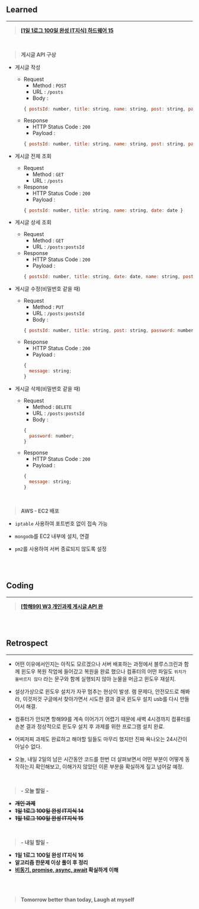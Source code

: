 ## Learned

---

> **[[1일 1로그 100일 완성 IT지식] 하드웨어 15](https://velog.io/@lilclown/book9)**

<br>

> **게시글 API 구상**

- 게시글 작성

  - Request
    - Method : `POST`
    - URL : `/posts`
    - Body :
    ```javascript
    { postsId: number, title: string, name: string, post: string, password: number }
    ```
  - Response
    - HTTP Status Code : `200`
    - Payload :
    ```javascript
    { postsId: number, title: string, name: string, post: string, password: number }
    ```

- 게시글 전체 조회

  - Request
    - Method : `GET`
    - URL : `/posts`
  - Response
    - HTTP Status Code : `200`
    - Payload :
    ```javascript
    { postsId: number, title: string, name: string, date: date }
    ```

- 게시글 상세 조회

  - Request
    - Method : `GET`
    - URL : `/posts:postsId`
  - Response
    - HTTP Status Code : `200`
    - Payload :
    ```javascript
    { postsId: number, title: string, date: date, name: string, post: string }
    ```

- 게시글 수정(비밀번호 같을 때)

  - Request
    - Method : `PUT`
    - URL : `/posts:postsId`
    - Body :
    ```javascript
    { postsId: number, title: string, post: string, password: number }
    ```
  - Response
    - HTTP Status Code : `200`
    - Payload :
    ```javascript
    {
      message: string;
    }
    ```

- 게시글 삭제(비밀번호 같을 때)
  - Request
    - Method : `DELETE`
    - URL : `/posts:postsId`
    - Body :
    ```javascript
    {
      password: number;
    }
    ```
  - Response
    - HTTP Status Code : `200`
    - Payload :
    ```javascript
    {
      message: string;
    }
    ```

<br>

> **AWS - EC2 배포**

- `iptable` 사용하여 포트번호 없이 접속 가능

- `mongodb`를 EC2 내부에 설치, 연결

- `pm2`를 사용하여 서버 종료되지 않도록 설정

<br><br>

## Coding

---

> **[[항해99] W3 개인과제 게시글 API 완](https://github.com/lilclown97/TIL/tree/main/%ED%95%AD%ED%95%B499/W3-SPA_POST-nologin)**

<br><br>

## Retrospect

---

- 어떤 이유에서인지는 아직도 모르겠으나 서버 배포하는 과정에서 블루스크린과 함께 윈도우 복원 작업에 들어갔고 복원을 완료 했으나 컴퓨터의 어떤 파일도 `위치가 올바르지 않다` 라는 문구와 함께 실행되지 않아 눈물을 머금고 윈도우 재설치.

- 설상가상으로 윈도우 설치가 자꾸 멈추는 현상이 발생. 램 문제다, 안전모드로 해봐라, 이것저것 구글에서 찾아가면서 시도한 결과 결국 윈도우 설치 usb를 다시 만들어서 해결.

- 컴퓨터가 안되면 항해99를 계속 이어가기 어렵기 때문에 새벽 4시경까지 컴퓨터를 손본 결과 정상적으로 윈도우 설치 후 과제를 위한 프로그램 설치 완료.

- 어찌저찌 과제도 완료하고 해야할 일들도 마무리 했지만 진짜 욕나오는 24시간이 아닐수 없다.

- 오늘, 내일 2일의 남은 시간동안 코드를 한번 더 살펴보면서 어떤 부분이 어떻게 동작하는지 확인해보고, 이해가지 않았던 이론 부분을 확실하게 짚고 넘어갈 예정.

<br>

> **- 오늘 할일 -**

- ~~**개인 과제**~~
- ~~**1일 1로그 100일 완성 IT지식 14**~~
- ~~**1일 1로그 100일 완성 IT지식 15**~~

<br>

> **- 내일 할일 -**

- **1일 1로그 100일 완성 IT지식 16**
- **알고리즘 한문제 이상 풀이 후 정리**
- **[비동기, promise, async, await](https://elvanov.com/2597) 확실하게 이해**

<br><br>

> **Tomorrow better than today, Laugh at myself**
